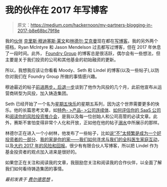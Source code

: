 # 我的伙伴在 2017 年写博客

> 原文：<https://medium.com/hackernoon/my-partners-blogging-in-2017-b8e68bc79f8e>

我的[伙伴](https://hackernoon.com/tagged/partners) [克里斯·穆迪](https://chrismoody.com/)[塞斯·莱文](https://www.sethlevine.com/)和[林德尔·艾克曼](https://www.ldeakman.com/)现在都在[写博客](https://hackernoon.com/tagged/blogging)。我的另外两个搭档，Ryan McIntyre 和 Jason Mendelson 过去都写过博客，但在 2017 年休息了一段时间。此外， [Foundry Group](https://foundrygroup.com/) 的博客总是很活跃，偶尔会有一些想法，但主要是关于我们投资的公司和其他基金的初始融资的更新。

所以，我想我应该让你看看 Moody、Seth 和 Lindel 的博客(以及一些帖子),以防你对我们在 Foundry Group 所做的事情感兴趣。

穆迪最近的帖子[前进两步，后退一步](https://chrismoody.com/two-steps-forward-one-step-back/)谈到了他作为风投的几个月，此前他宣布从运营商转型为风投，加入铸造集团。

Seth 已经开始了一个名为[星期五快乐](https://www.sethlevine.com/archives/category/fridayfun)的星期五系列，因为这个世界需要更多的快乐。他的长篇思考文章，如[特色- >产品- >公司连续体](https://www.sethlevine.com/archives/2017/10/the-feature-product-company-continuum.html)、[如何评估你的 SaaS 公司](https://www.sethlevine.com/archives/2017/08/how-to-value-your-saas-company.html)和[阅读你的风险投资推介会](https://www.sethlevine.com/archives/2017/04/reading-your-vc-pitch-meeting.html)，是我以及每一位创始人和公司高管的必读文章。此外，赛斯不害怕变得非常个人化和开放，正如他在他的帖子[溺水](https://www.sethlevine.com/archives/2017/08/drowing.html)中所展示的那样。

林德尔正在进入一个小树林，他发布了一些帖子，比如[说“不”太频繁是成为一个好投资者的一部分](https://www.ldeakman.com/archives/2017/09/saying-no-often-part-good-investor.html)、[我的家是你的家——我们如何寻求与我们的全科医生家庭互动](https://www.ldeakman.com/archives/2017/03/mi-casa-es-su-casa-seek-interact-family-gps.html)，以及[大约 2017 年的风险和回报](https://www.ldeakman.com/archives/2017/02/venture-risk-return-circa-2017.html)。很少有有限合伙人写博客，所以把 Lindel 作为基金投资者的观点加入进来是很好的。

如果您正在关注和阅读我的文章，我鼓励您关注和阅读我的合作伙伴，以全面了解我们如何看待铸造集团的事情。

*最初发表于* [*费尔德思想*](https://www.feld.com/archives/2017/10/partners-blogging-2017.html) *。*